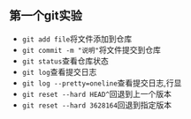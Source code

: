 ## 第一个git实验

- `git add file`将文件添加到仓库
- `git commit -m "说明"`将文件提交到仓库
- `git status`查看仓库状态
- `git log`查看提交日志
- `git log --pretty=oneline`查看提交日志,行显
- `git reset --hard HEAD^`回退到上一个版本
- `git reset --hard 3628164`回退到指定版本